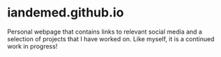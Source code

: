 # iandemed.github.io
Personal webpage that contains links to relevant social media and a selection of projects that I have worked on. Like myself, it is a continued work in progress!
